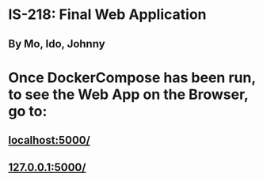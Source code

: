 # IS-218: Final Web Application
## By Mo, Ido, Johnny
# Once DockerCompose has been run, to see the Web App on the Browser, go to:
## [localhost:5000/](http://localhost:5000)
## [127.0.0.1:5000/](http://127.0.0.1:5000/)
